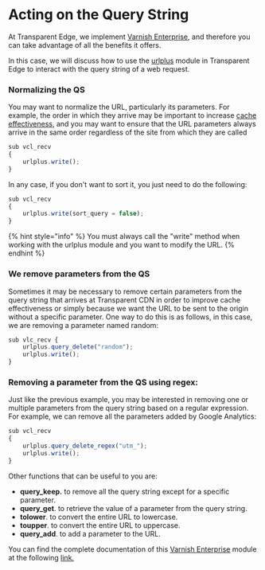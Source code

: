 # Acting on the Query String

At Transparent Edge, we implement [Varnish Enterprise](https://www.varnish-software.com/es/), and therefore you can take advantage of all the benefits it offers.&#x20;

In this case, we will discuss how to use the [urlplus](https://docs.varnish-software.com/varnish-enterprise/vmods/urlplus/) module in Transparent Edge to interact with the query string of a web request.

### Normalizing the QS

You may want to normalize the URL, particularly its parameters. For example, the order in which they arrive may be important to increase [cache effectiveness](../getting-started/faq/hitratio.md), and you may want to ensure that the URL parameters always arrive in the same order regardless of the site from which they are called

```javascript
sub vcl_recv
{
    urlplus.write();
}
```

In any case, if you don't want to sort it, you just need to do the following:

```javascript
sub vcl_recv
{
    urlplus.write(sort_query = false);
}
```

{% hint style="info" %}
You must always call the "write" method when working with the urlplus module and you want to modify the URL.
{% endhint %}

### We remove parameters from the QS

Sometimes it may be necessary to remove certain parameters from the query string that arrives at Transparent CDN in order to improve cache effectiveness or simply because we want the URL to be sent to the origin without a specific parameter. One way to do this is as follows, in this case, we are removing a parameter named random:

```javascript
sub vlc_recv {
    urlplus.query_delete("random");
    urlplus.write();
}
```

### Removing a parameter from the QS using regex:

Just like the previous example, you may be interested in removing one or multiple parameters from the query string based on a regular expression. For example, we can remove all the parameters added by Google Analytics:

```javascript
sub vcl_recv
{
    urlplus.query_delete_regex("utm_");
    urlplus.write();
}
```

Other functions that can be useful to you are:&#x20;

* **query\_keep.** to remove all the query string except for a specific parameter.
* **query\_get**. to retrieve the value of a parameter from the query string.
* **tolower**. to convert the entire URL to lowercase.
* **toupper**. to convert the entire URL to uppercase.
* **query\_add**. to add a parameter to the URL.

You can find the complete documentation of this [Varnish Enterprise](https://www.varnish-software.com/es/) module at the following [link.](https://docs.varnish-software.com/varnish-enterprise/vmods/urlplus/)
